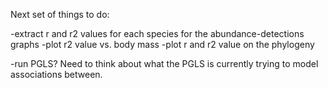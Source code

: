 Next set of things to do: 

-extract r and r2 values for each species for the abundance-detections graphs
-plot r2 value vs. body mass
-plot r and r2 value on the phylogeny


-run PGLS? Need to think about what the PGLS is currently trying to model associations between.  